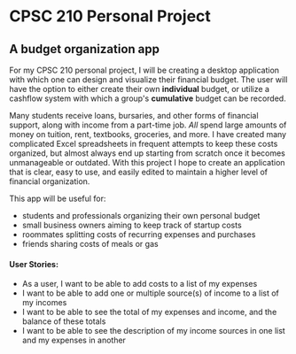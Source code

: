 # CPSC 210 Personal Project

## A budget organization app


For my CPSC 210 personal project, I will be creating a desktop application with which one can design and visualize their
financial budget. The user will have the option to either create their own **individual** budget, or utilize a cashflow
system with which a group's **cumulative** budget can be recorded. 

Many students receive loans, bursaries, and other forms of financial support, along with income from a part-time job. 
*All* spend large amounts of money on tuition, rent, textbooks, groceries, and more. I have created many complicated
Excel spreadsheets in frequent attempts to keep these costs organized, but almost always end up starting from scratch 
once it becomes unmanageable or outdated. With this project I hope to create an application that is clear, easy to use, 
and easily edited to maintain a higher level of financial organization. 

This app will be useful for: 
- students and professionals organizing their own personal budget
- small business owners aiming to keep track of startup costs
- roommates splitting costs of recurring expenses and purchases
- friends sharing costs of meals or gas


#### User Stories:
- As a user, I want to be able to add costs to a list of my expenses
- I want to be able to add one or multiple source(s) of income to a list of my incomes
- I want to be able to see the total of my expenses and income, and the balance of these totals
- I want to be able to see the description of my income sources in one list and my expenses in another



